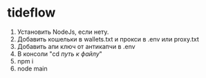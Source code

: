 # tideflow

1. Установить NodeJs, если нету.
2. Добавить кошельки в wallets.txt и прокси в .env или proxy.txt
3. Добавить апи ключ от антикапчи в .env
4. В консоли "cd *путь к файлу*"
5. npm i
6. node main
